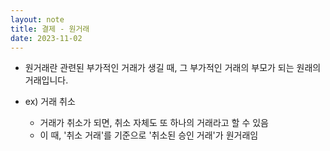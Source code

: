 ```yaml
---
layout: note
title: 결제 - 원거래
date: 2023-11-02
---
```





- 원거래란 관련된 부가적인 거래가 생길 때, 그 부가적인 거래의 부모가 되는 원래의 거래입니다.

- ex) 거래 취소
    - 거래가 취소가 되면, 취소 자체도 또 하나의 거래라고 할 수 있음
    - 이 때, '취소 거래'를 기준으로 '취소된 승인 거래'가 원거래임





